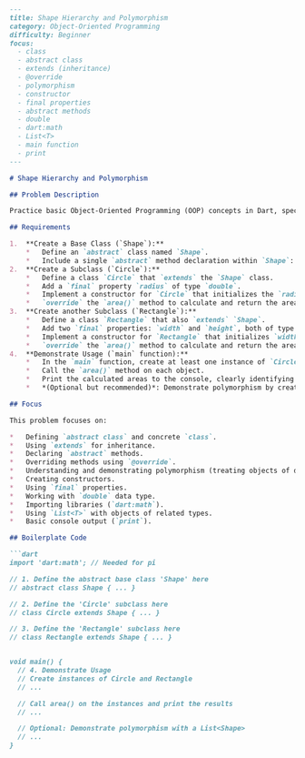 ```markdown
---
title: Shape Hierarchy and Polymorphism
category: Object-Oriented Programming
difficulty: Beginner
focus:
  - class
  - abstract class
  - extends (inheritance)
  - @override
  - polymorphism
  - constructor
  - final properties
  - abstract methods
  - double
  - dart:math
  - List<T>
  - main function
  - print
---

# Shape Hierarchy and Polymorphism

## Problem Description

Practice basic Object-Oriented Programming (OOP) concepts in Dart, specifically inheritance and polymorphism, by creating a hierarchy of geometric shapes and calculating their areas.

## Requirements

1.  **Create a Base Class (`Shape`):**
    *   Define an `abstract` class named `Shape`.
    *   Include a single `abstract` method declaration within `Shape`: `double area();`. This method should not have an implementation in the base class.
2.  **Create a Subclass (`Circle`):**
    *   Define a class `Circle` that `extends` the `Shape` class.
    *   Add a `final` property `radius` of type `double`.
    *   Implement a constructor for `Circle` that initializes the `radius`.
    *   `override` the `area()` method to calculate and return the area of the circle (Area = π * radius²). You will need to import `dart:math` for `pi`.
3.  **Create another Subclass (`Rectangle`):**
    *   Define a class `Rectangle` that also `extends` `Shape`.
    *   Add two `final` properties: `width` and `height`, both of type `double`.
    *   Implement a constructor for `Rectangle` that initializes `width` and `height`.
    *   `override` the `area()` method to calculate and return the area of the rectangle (Area = width * height).
4.  **Demonstrate Usage (`main` function):**
    *   In the `main` function, create at least one instance of `Circle` and one instance of `Rectangle`.
    *   Call the `area()` method on each object.
    *   Print the calculated areas to the console, clearly identifying which shape's area is being displayed.
    *   *(Optional but recommended)*: Demonstrate polymorphism by creating a `List<Shape>` containing instances of both `Circle` and `Rectangle`, then iterate through the list and print the area of each shape.

## Focus

This problem focuses on:

*   Defining `abstract class` and concrete `class`.
*   Using `extends` for inheritance.
*   Declaring `abstract` methods.
*   Overriding methods using `@override`.
*   Understanding and demonstrating polymorphism (treating objects of different subclasses through a common base class reference).
*   Creating constructors.
*   Using `final` properties.
*   Working with `double` data type.
*   Importing libraries (`dart:math`).
*   Using `List<T>` with objects of related types.
*   Basic console output (`print`).

## Boilerplate Code

```dart
import 'dart:math'; // Needed for pi

// 1. Define the abstract base class 'Shape' here
// abstract class Shape { ... }

// 2. Define the 'Circle' subclass here
// class Circle extends Shape { ... }

// 3. Define the 'Rectangle' subclass here
// class Rectangle extends Shape { ... }


void main() {
  // 4. Demonstrate Usage
  // Create instances of Circle and Rectangle
  // ...

  // Call area() on the instances and print the results
  // ...

  // Optional: Demonstrate polymorphism with a List<Shape>
  // ...
}
```
```